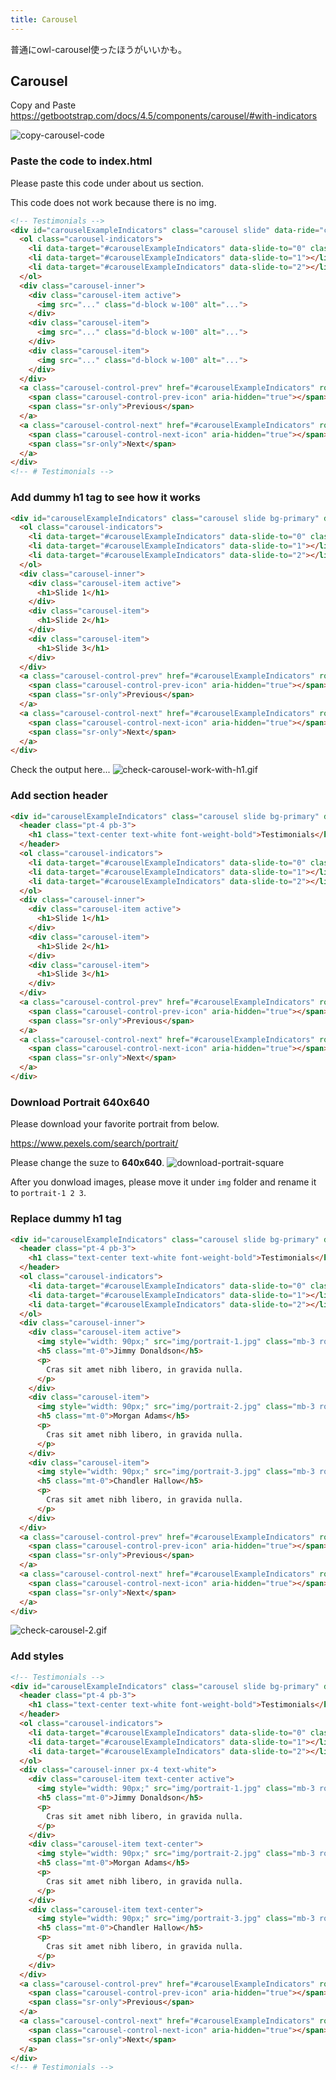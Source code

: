 ```yaml
---
title: Carousel
---
```


<!-- Todo -->
普通にowl-carousel使ったほうがいいかも。


## Carousel
Copy and Paste 
https://getbootstrap.com/docs/4.5/components/carousel/#with-indicators

![copy-carousel-code](https://storage.googleapis.com/coderhackers-assets/the-complete-webdev-with-rails-2020/combine-front-end-guide/copy-carousel-code.gif)

### Paste the code to index.html
Please paste this code under about us section.

This code does not work because there is no img.

```html
<!-- Testimonials -->
<div id="carouselExampleIndicators" class="carousel slide" data-ride="carousel">
  <ol class="carousel-indicators">
    <li data-target="#carouselExampleIndicators" data-slide-to="0" class="active"></li>
    <li data-target="#carouselExampleIndicators" data-slide-to="1"></li>
    <li data-target="#carouselExampleIndicators" data-slide-to="2"></li>
  </ol>
  <div class="carousel-inner">
    <div class="carousel-item active">
      <img src="..." class="d-block w-100" alt="...">
    </div>
    <div class="carousel-item">
      <img src="..." class="d-block w-100" alt="...">
    </div>
    <div class="carousel-item">
      <img src="..." class="d-block w-100" alt="...">
    </div>
  </div>
  <a class="carousel-control-prev" href="#carouselExampleIndicators" role="button" data-slide="prev">
    <span class="carousel-control-prev-icon" aria-hidden="true"></span>
    <span class="sr-only">Previous</span>
  </a>
  <a class="carousel-control-next" href="#carouselExampleIndicators" role="button" data-slide="next">
    <span class="carousel-control-next-icon" aria-hidden="true"></span>
    <span class="sr-only">Next</span>
  </a>
</div>
<!-- # Testimonials -->
```

### Add dummy h1 tag to see how it works
```html hl_lines="1 9 12 15"
<div id="carouselExampleIndicators" class="carousel slide bg-primary" data-ride="carousel">
  <ol class="carousel-indicators">
    <li data-target="#carouselExampleIndicators" data-slide-to="0" class="active"></li>
    <li data-target="#carouselExampleIndicators" data-slide-to="1"></li>
    <li data-target="#carouselExampleIndicators" data-slide-to="2"></li>
  </ol>
  <div class="carousel-inner">
    <div class="carousel-item active">
      <h1>Slide 1</h1>
    </div>
    <div class="carousel-item">
      <h1>Slide 2</h1>
    </div>
    <div class="carousel-item">
      <h1>Slide 3</h1>
    </div>
  </div>
  <a class="carousel-control-prev" href="#carouselExampleIndicators" role="button" data-slide="prev">
    <span class="carousel-control-prev-icon" aria-hidden="true"></span>
    <span class="sr-only">Previous</span>
  </a>
  <a class="carousel-control-next" href="#carouselExampleIndicators" role="button" data-slide="next">
    <span class="carousel-control-next-icon" aria-hidden="true"></span>
    <span class="sr-only">Next</span>
  </a>
</div>
```

Check the output here...
![check-carousel-work-with-h1.gif](https://storage.googleapis.com/coderhackers-assets/the-complete-webdev-with-rails-2020/combine-front-end-guide/check-carousel-work-with-h1.gif)


### Add section header
```html hl_lines="2 3 4"
<div id="carouselExampleIndicators" class="carousel slide bg-primary" data-ride="carousel">
  <header class="pt-4 pb-3">
    <h1 class="text-center text-white font-weight-bold">Testimonials</h1>
  </header>
  <ol class="carousel-indicators">
    <li data-target="#carouselExampleIndicators" data-slide-to="0" class="active"></li>
    <li data-target="#carouselExampleIndicators" data-slide-to="1"></li>
    <li data-target="#carouselExampleIndicators" data-slide-to="2"></li>
  </ol>
  <div class="carousel-inner">
    <div class="carousel-item active">
      <h1>Slide 1</h1>
    </div>
    <div class="carousel-item">
      <h1>Slide 2</h1>
    </div>
    <div class="carousel-item">
      <h1>Slide 3</h1>
    </div>
  </div>
  <a class="carousel-control-prev" href="#carouselExampleIndicators" role="button" data-slide="prev">
    <span class="carousel-control-prev-icon" aria-hidden="true"></span>
    <span class="sr-only">Previous</span>
  </a>
  <a class="carousel-control-next" href="#carouselExampleIndicators" role="button" data-slide="next">
    <span class="carousel-control-next-icon" aria-hidden="true"></span>
    <span class="sr-only">Next</span>
  </a>
</div>
```

### Download Portrait 640x640
Please download your favorite portrait from below.

https://www.pexels.com/search/portrait/


Please change the suze to **640x640**.
![download-portrait-square](https://storage.googleapis.com/coderhackers-assets/the-complete-webdev-with-rails-2020/combine-front-end-guide/download-portrait-square.png)

After you donwload images, please move it under `img` folder and rename it to `portrait-1 2 3`.

### Replace dummy h1 tag
```html
<div id="carouselExampleIndicators" class="carousel slide bg-primary" data-ride="carousel">
  <header class="pt-4 pb-3">
    <h1 class="text-center text-white font-weight-bold">Testimonials</h1>
  </header>
  <ol class="carousel-indicators">
    <li data-target="#carouselExampleIndicators" data-slide-to="0" class="active"></li>
    <li data-target="#carouselExampleIndicators" data-slide-to="1"></li>
    <li data-target="#carouselExampleIndicators" data-slide-to="2"></li>
  </ol>
  <div class="carousel-inner">
    <div class="carousel-item active">
      <img style="width: 90px;" src="img/portrait-1.jpg" class="mb-3 rounded-circle border border-white" alt="...">
      <h5 class="mt-0">Jimmy Donaldson</h5>
      <p>
        Cras sit amet nibh libero, in gravida nulla.
      </p>
    </div>
    <div class="carousel-item">
      <img style="width: 90px;" src="img/portrait-2.jpg" class="mb-3 rounded-circle border border-white" alt="...">
      <h5 class="mt-0">Morgan Adams</h5>
      <p>
        Cras sit amet nibh libero, in gravida nulla.
      </p>
    </div>
    <div class="carousel-item">
      <img style="width: 90px;" src="img/portrait-3.jpg" class="mb-3 rounded-circle border border-white" alt="...">
      <h5 class="mt-0">Chandler Hallow</h5>
      <p>
        Cras sit amet nibh libero, in gravida nulla.
      </p>
    </div>
  </div>
  <a class="carousel-control-prev" href="#carouselExampleIndicators" role="button" data-slide="prev">
    <span class="carousel-control-prev-icon" aria-hidden="true"></span>
    <span class="sr-only">Previous</span>
  </a>
  <a class="carousel-control-next" href="#carouselExampleIndicators" role="button" data-slide="next">
    <span class="carousel-control-next-icon" aria-hidden="true"></span>
    <span class="sr-only">Next</span>
  </a>
</div>
```

![check-carousel-2.gif](https://storage.googleapis.com/coderhackers-assets/the-complete-webdev-with-rails-2020/combine-front-end-guide/check-carousel-2.gif)

### Add styles
```html hl_lines="4 11 12 19 26"
<!-- Testimonials -->
<div id="carouselExampleIndicators" class="carousel slide bg-primary" data-ride="carousel" style="height: 350px;">
  <header class="pt-4 pb-3">
    <h1 class="text-center text-white font-weight-bold">Testimonials</h1>
  </header>
  <ol class="carousel-indicators">
    <li data-target="#carouselExampleIndicators" data-slide-to="0" class="active"></li>
    <li data-target="#carouselExampleIndicators" data-slide-to="1"></li>
    <li data-target="#carouselExampleIndicators" data-slide-to="2"></li>
  </ol>
  <div class="carousel-inner px-4 text-white">
    <div class="carousel-item text-center active">
      <img style="width: 90px;" src="img/portrait-1.jpg" class="mb-3 rounded-circle border border-white" alt="...">
      <h5 class="mt-0">Jimmy Donaldson</h5>
      <p>
        Cras sit amet nibh libero, in gravida nulla.
      </p>
    </div>
    <div class="carousel-item text-center">
      <img style="width: 90px;" src="img/portrait-2.jpg" class="mb-3 rounded-circle border border-white" alt="...">
      <h5 class="mt-0">Morgan Adams</h5>
      <p>
        Cras sit amet nibh libero, in gravida nulla.
      </p>
    </div>
    <div class="carousel-item text-center">
      <img style="width: 90px;" src="img/portrait-3.jpg" class="mb-3 rounded-circle border border-white" alt="...">
      <h5 class="mt-0">Chandler Hallow</h5>
      <p>
        Cras sit amet nibh libero, in gravida nulla.
      </p>
    </div>
  </div>
  <a class="carousel-control-prev" href="#carouselExampleIndicators" role="button" data-slide="prev">
    <span class="carousel-control-prev-icon" aria-hidden="true"></span>
    <span class="sr-only">Previous</span>
  </a>
  <a class="carousel-control-next" href="#carouselExampleIndicators" role="button" data-slide="next">
    <span class="carousel-control-next-icon" aria-hidden="true"></span>
    <span class="sr-only">Next</span>
  </a>
</div>
<!-- # Testimonials -->
```